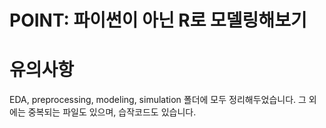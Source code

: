 # POINT: 파이썬이 아닌 R로 모델링해보기

# 유의사항

EDA, preprocessing, modeling, simulation 폴더에 모두 정리해두었습니다.
그 외에는 중복되는 파일도 있으며, 습작코드도 있습니다.
